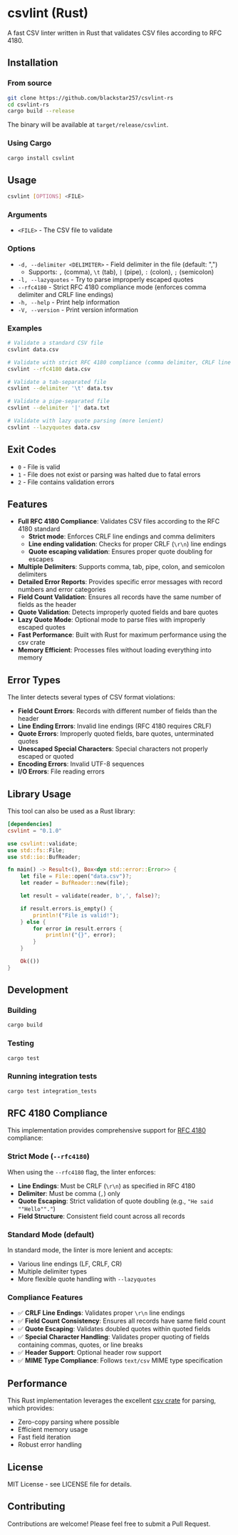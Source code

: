 # csvlint (Rust)

A fast CSV linter written in Rust that validates CSV files according to RFC 4180.

## Installation

### From source

```bash
git clone https://github.com/blackstar257/csvlint-rs
cd csvlint-rs
cargo build --release
```

The binary will be available at `target/release/csvlint`.

### Using Cargo

```bash
cargo install csvlint
```

## Usage

```bash
csvlint [OPTIONS] <FILE>
```

### Arguments

- `<FILE>` - The CSV file to validate

### Options

- `-d, --delimiter <DELIMITER>` - Field delimiter in the file (default: ",")
  - Supports: `,` (comma), `\t` (tab), `|` (pipe), `:` (colon), `;` (semicolon)
- `-l, --lazyquotes` - Try to parse improperly escaped quotes
- `--rfc4180` - Strict RFC 4180 compliance mode (enforces comma delimiter and CRLF line endings)
- `-h, --help` - Print help information
- `-V, --version` - Print version information

### Examples

```bash
# Validate a standard CSV file
csvlint data.csv

# Validate with strict RFC 4180 compliance (comma delimiter, CRLF line endings)
csvlint --rfc4180 data.csv

# Validate a tab-separated file
csvlint --delimiter '\t' data.tsv

# Validate a pipe-separated file
csvlint --delimiter '|' data.txt

# Validate with lazy quote parsing (more lenient)
csvlint --lazyquotes data.csv
```

## Exit Codes

- `0` - File is valid
- `1` - File does not exist or parsing was halted due to fatal errors
- `2` - File contains validation errors

## Features

- **Full RFC 4180 Compliance**: Validates CSV files according to the RFC 4180 standard
  - **Strict mode**: Enforces CRLF line endings and comma delimiters
  - **Line ending validation**: Checks for proper CRLF (`\r\n`) line endings
  - **Quote escaping validation**: Ensures proper quote doubling for escapes
- **Multiple Delimiters**: Supports comma, tab, pipe, colon, and semicolon delimiters
- **Detailed Error Reports**: Provides specific error messages with record numbers and error categories
- **Field Count Validation**: Ensures all records have the same number of fields as the header
- **Quote Validation**: Detects improperly quoted fields and bare quotes
- **Lazy Quote Mode**: Optional mode to parse files with improperly escaped quotes
- **Fast Performance**: Built with Rust for maximum performance using the csv crate
- **Memory Efficient**: Processes files without loading everything into memory

## Error Types

The linter detects several types of CSV format violations:

- **Field Count Errors**: Records with different number of fields than the header
- **Line Ending Errors**: Invalid line endings (RFC 4180 requires CRLF)
- **Quote Errors**: Improperly quoted fields, bare quotes, unterminated quotes
- **Unescaped Special Characters**: Special characters not properly escaped or quoted
- **Encoding Errors**: Invalid UTF-8 sequences
- **I/O Errors**: File reading errors

## Library Usage

This tool can also be used as a Rust library:

```toml
[dependencies]
csvlint = "0.1.0"
```

```rust
use csvlint::validate;
use std::fs::File;
use std::io::BufReader;

fn main() -> Result<(), Box<dyn std::error::Error>> {
    let file = File::open("data.csv")?;
    let reader = BufReader::new(file);

    let result = validate(reader, b',', false)?;

    if result.errors.is_empty() {
        println!("File is valid!");
    } else {
        for error in result.errors {
            println!("{}", error);
        }
    }

    Ok(())
}
```

## Development

### Building

```bash
cargo build
```

### Testing

```bash
cargo test
```

### Running integration tests

```bash
cargo test integration_tests
```

## RFC 4180 Compliance

This implementation provides comprehensive support for [RFC 4180](https://www.rfc-editor.org/rfc/rfc4180) compliance:

### Strict Mode (`--rfc4180`)
When using the `--rfc4180` flag, the linter enforces:
- **Line Endings**: Must be CRLF (`\r\n`) as specified in RFC 4180
- **Delimiter**: Must be comma (`,`) only
- **Quote Escaping**: Strict validation of quote doubling (e.g., `"He said ""Hello""."`)
- **Field Structure**: Consistent field count across all records

### Standard Mode (default)
In standard mode, the linter is more lenient and accepts:
- Various line endings (LF, CRLF, CR)
- Multiple delimiter types
- More flexible quote handling with `--lazyquotes`

### Compliance Features
- ✅ **CRLF Line Endings**: Validates proper `\r\n` line endings
- ✅ **Field Count Consistency**: Ensures all records have same field count
- ✅ **Quote Escaping**: Validates doubled quotes within quoted fields
- ✅ **Special Character Handling**: Validates proper quoting of fields containing commas, quotes, or line breaks
- ✅ **Header Support**: Optional header row support
- ✅ **MIME Type Compliance**: Follows `text/csv` MIME type specification

## Performance

This Rust implementation leverages the excellent [csv crate](https://docs.rs/csv/) for parsing, which provides:

- Zero-copy parsing where possible
- Efficient memory usage
- Fast field iteration
- Robust error handling

## License

MIT License - see LICENSE file for details.

## Contributing

Contributions are welcome! Please feel free to submit a Pull Request.
